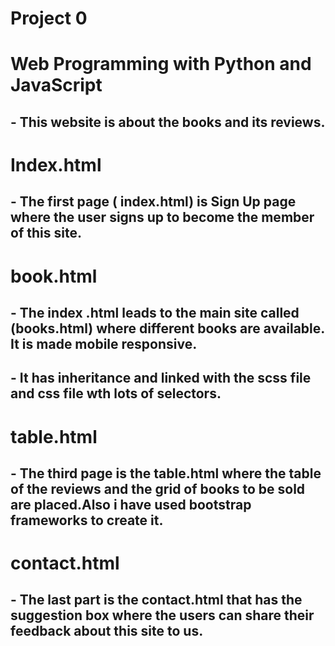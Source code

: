 #  Project 0

# Web Programming with Python and JavaScript

## - This website is about the books and its reviews.
# Index.html
## - The first page ( index.html) is Sign Up page where the user signs up to become the member of this site.

# book.html
## - The index .html leads to the main site called (books.html) where different books are available. It is made mobile responsive.
## - It has inheritance and linked with the scss file and css file wth lots of selectors.

# table.html
## - The third page is the table.html where the table of the reviews and the grid of books to be sold are placed.Also i have used bootstrap frameworks to create it.

# contact.html
## - The last part is the contact.html that has the suggestion box where the users can share their feedback about this site to us.

